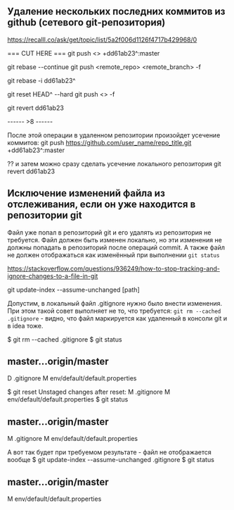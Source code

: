 ## Удаление нескольких последних коммитов из github (сетевого git-репозитория)

https://recalll.co/ask/get/topic/list/5a2f006d1126f4717b429968/0

=== CUT HERE ===
git push <<remote>> +dd61ab23^:master

git rebase --continue
git push <remote_repo> <remote_branch> -f

git rebase -i dd61ab23^

git reset HEAD^ --hard
git push <<remote>> -f

git revert dd61ab23

------ >8 ------

После этой операции в удаленном репозитории произойдет усечение коммитов:
git push https://github.com/user_name/repo_title.git +dd61ab23^:master

?? и затем можно сразу сделать усечение локального репозитория
git revert dd61ab23



## Исключение изменений файла из отслеживания, если он уже находится в репозитории git

Файл уже попал в репозиторий git и его удалять из репозитория не требуется.
Файл должен быть изменен локально, но эти изменения не должны попадать в репозиторий после операций commit.
А также файл не должен отображаться как изменённый при выполнении `git status`

https://stackoverflow.com/questions/936249/how-to-stop-tracking-and-ignore-changes-to-a-file-in-git

git update-index --assume-unchanged [path]


Допустим, в локальный файл .gitignore нужно было внести изменения.
При этом такой совет выполняет не то, что требуется: `git rm --cached .gitignore` - видно, что файл маркируется как удаленный в консоли git и в idea тоже.

$ git rm --cached .gitignore
$ git status
## master...origin/master
D  .gitignore
 M env/default/default.properties

$ git reset
Unstaged changes after reset:
 M .gitignore
 M env/default/default.properties
$ git status
## master...origin/master
M  .gitignore
M  env/default/default.properties

А вот так будет при требуемом результате - файл не отображается вообще
$ git update-index --assume-unchanged .gitignore
$ git status
## master...origin/master
 M env/default/default.properties

